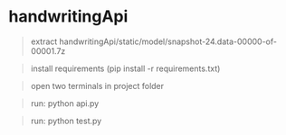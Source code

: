 # handwritingApi
 
> extract handwritingApi/static/model/snapshot-24.data-00000-of-00001.7z

> install requirements (pip install -r requirements.txt)

> open two terminals in project folder

> run: python api.py

> run: python test.py
